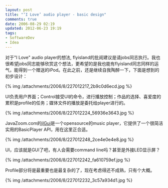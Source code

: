 ```yaml
---
layout: post
title: "‘I Love’ audio player - basic design"
comments: true
date: 2006-08-29 02:19
updated: 2012-06-23 19:19
tags:
- SoftwareDev
- Idea
---
```

对于"I Love" audio player的想法, flyisland的批阅建议是请jobs同志执行。我也很希望jobs同志能够欣赏这个想法，更希望的是我也能有flyisland同志同样的运气，能得到一个赠送的iPod。在此之前，还是继续自我陶醉一下，下面是想到的初步设计：

{% img /attachments/2006/8/227012217_2b9c0d6ecd.jpg %}

UI负责用户界面；Control接受UI的命令，进行播放控制；作品的选择、喜爱度的累积是profile的任务；媒体文件的播放是委托给player进行的。

{% img /attachments/2006/8/227012224_56936e3643.jpg %}

JavaZoom.com的[jlGui](http://www.javazoom.net/jlgui/developerguide.html)是一个opensource的music player，它提供了一个很简洁实用的BasicPlayer API，用在这里正合适。

{% img /attachments/2006/8/227012248_2ce4e0e4e8.jpg %}

UI，应该就是GUI了吧，有人会需要command line吗？甚至是外接LED显示屏？

{% img /attachments/2006/8/227012242_fa610759ef.jpg %}

Profile部分将是最重要也是最复杂的了，现在考虑得还不成熟，只有个大概。

{% img /attachments/2006/8/227012232_3c57a934d1.jpg %}
